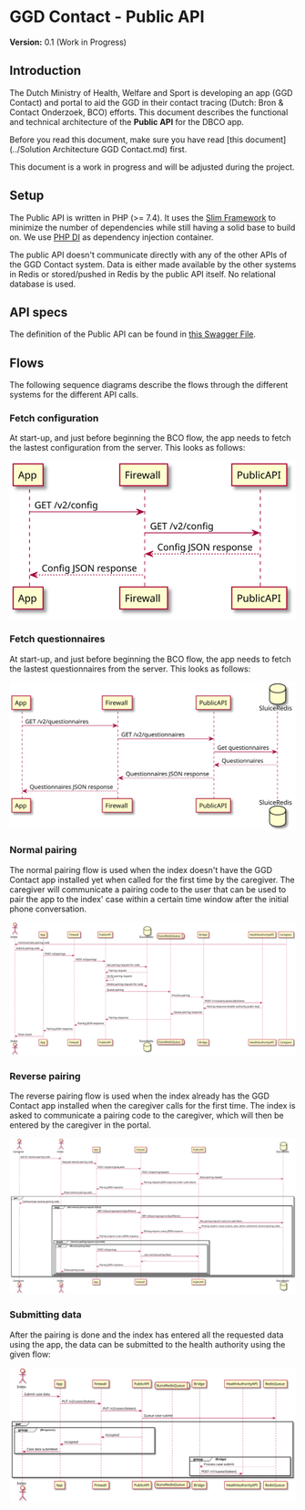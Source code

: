 #  GGD Contact - Public API

**Version:** 0.1 (Work in Progress)

## Introduction

The Dutch Ministry of Health, Welfare and Sport is developing an app (GGD Contact) and portal to aid the GGD in their contact tracing (Dutch: Bron & Contact Onderzoek, BCO) efforts. This document describes the functional and technical architecture of the **Public API** for the DBCO app.

Before you read this document, make sure you have read [this document](../Solution Architecture GGD Contact.md) first.

This document is a work in progress and will be adjusted during the project.

## Setup

The Public API is written in PHP (>= 7.4). It uses the [Slim Framework](https://www.slimframework.com) to minimize the number of dependencies while still having a solid base to build on. We use [PHP DI](https://php-di.org) as dependency injection container.

The public API doesn't communicate directly with any of the other APIs of the GGD Contact system. Data is either made available by the other systems in Redis or stored/pushed in Redis by the public API itself. No relational database is used.

## API specs

The definition of the Public API can be found in [this Swagger File](public-api.yaml).

## Flows

The following sequence diagrams describe the flows through the different systems for the different API calls.

### Fetch configuration

At start-up, and just before beginning the BCO flow, the app needs to fetch the lastest configuration from the server. This looks as follows:

![](diagrams/get-config.svg)

### Fetch questionnaires

At start-up, and just before beginning the BCO flow, the app needs to fetch the lastest questionnaires from the server. This looks as follows:

![](diagrams/get-questionnaires.svg)

### Normal pairing

The normal pairing flow is used when the index doesn't have the GGD Contact app installed yet when called for the first time by the caregiver. The caregiver will communicate a pairing code to the user that can be used to pair the app to the index' case within a certain time window after the initial phone conversation.

![](diagrams/post-pairings.svg)

### Reverse pairing

The reverse pairing flow is used when the index already has the GGD Contact app installed when the caregiver calls for the first time. The index is asked to communicate a pairing code to the caregiver, which will then be entered by the caregiver in the portal.

![](diagrams/post-get-pairingrequest.svg)

### Submitting data

After the pairing is done and the index has entered all the requested data using the app, the data can be submitted to the health authority using the given flow:

![](diagrams/put-case.svg)

